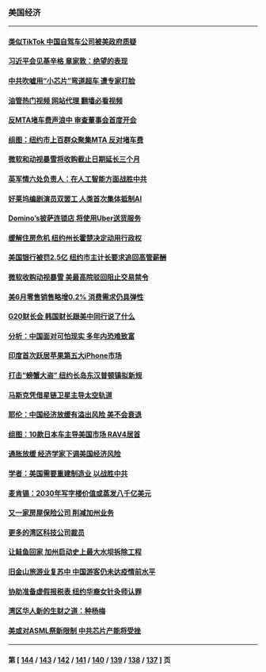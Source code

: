 ### 美国经济
---
#### [类似TikTok 中国自驾车公司被美政府质疑](../../pages/ncid1078158/n14038922.md?07220045) 
#### [习近平会见基辛格 章家敦：绝望的表现](../../pages/ncid1078158/n14038604.md?07220045) 
#### [中共吹嘘用“小芯片”弯道超车 遭专家打脸](../../pages/ncid1078158/n14038175.md?07220045) 
#### [油管热门视频 网站代理 翻墙必看视频](http://138.2.39.72:81/youtube.html?epic-marker?07220045)
#### [反MTA堵车费声浪中 审查董事会首度开会](../../pages/ncid1078158/n14038220.md?07220045) 
#### [组图：纽约市上百群众聚集MTA 反对堵车费](../../pages/ncid1078158/n14038212.md?07220045) 
#### [微软和动视暴雪将收购截止日期延长三个月](../../pages/ncid1078158/n14037758.md?07220045) 
#### [英军情六处负责人：在人工智能方面战胜中共](../../pages/ncid1078158/n14037838.md?07220045) 
#### [好莱坞编剧演员双罢工 人类首次集体抵制AI](../../pages/ncid1078158/n14037604.md?07220045) 
#### [Domino’s披萨连锁店 将使用Uber送货服务](../../pages/ncid1078158/n14037398.md?07220045) 
#### [缓解住房危机 纽约州长霍楚决定动用行政权](../../pages/ncid1078158/n14037337.md?07220045) 
#### [美国银行被罚2.5亿 纽约市主计长要求追回高管薪酬](../../pages/ncid1078158/n14037325.md?07220045) 
#### [微软收购动视暴雪 美最高院驳回阻止交易禁令](../../pages/ncid1078158/n14037211.md?07220045) 
#### [美6月零售销售略增0.2% 消费需求仍具弹性](../../pages/ncid1078158/n14037068.md?07220045) 
#### [G20财长会 韩国财长跟美中同行说了什么](../../pages/ncid1078158/n14037024.md?07220045) 
#### [分析：中国面对可怕现实 多年内恐难致富](../../pages/ncid1078158/n14036994.md?07220045) 
#### [印度首次跃居苹果第五大iPhone市场](../../pages/ncid1078158/n14036960.md?07220045) 
#### [打击“螃蟹大盗” 纽约长岛东汉普顿镇拟新规](../../pages/ncid1078158/n14036527.md?07220045) 
#### [马斯克凭借星链卫星主导太空轨道](../../pages/ncid1078158/n14036294.md?07220045) 
#### [耶伦：中国经济放缓有溢出风险 美不会衰退](../../pages/ncid1078158/n14036286.md?07220045) 
#### [组图：10款日本车主导美国市场 RAV4居首](../../pages/ncid1078158/n14027065.md?07220045) 
#### [通胀放缓 经济学家下调美国经济风险](../../pages/ncid1078158/n14034910.md?07220045) 
#### [学者：美国需要重建制造业 以战胜中共](../../pages/ncid1078158/n14034841.md?07220045) 
#### [麦肯锡：2030年写字楼价值或蒸发八千亿美元](../../pages/ncid1078158/n14034803.md?07220045) 
#### [又一家房屋保险公司  削减加州业务](../../pages/ncid1078158/n14034760.md?07220045) 
#### [更多的湾区科技公司裁员](../../pages/ncid1078158/n14034757.md?07220045) 
#### [让鲑鱼回家 加州启动史上最大水坝拆除工程](../../pages/ncid1078158/n14034679.md?07220045) 
#### [旧金山旅游业复苏中 中国游客仍未达疫情前水平](../../pages/ncid1078158/n14034676.md?07220045) 
#### [协助准备虚假报税表 纽约华裔女针灸师认罪](../../pages/ncid1078158/n14034653.md?07220045) 
#### [湾区华人新的生财之道：种杨梅](../../pages/ncid1078158/n14034567.md?07220045) 
#### [美或对ASML祭新限制 中共芯片产能将受挫](../../pages/ncid1078158/n14034476.md?07220045) 

---
#### 第 [ [144](./144.md?07220045) / [143](./143.md?07220045) / [142](./142.md?07220045) / [141](./141.md?07220045) / [140](./140.md?07220045) / [139](./139.md?07220045) / [138](./138.md?07220045) / [137](./137.md?07220045) ] 页

